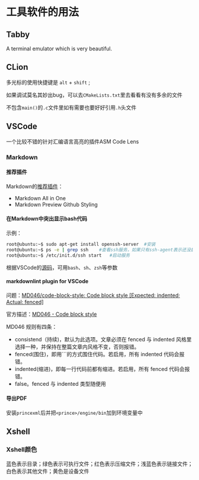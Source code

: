 # 工具软件的用法

## Tabby

A terminal emulator which is very beautiful.

## CLion

多光标的使用快捷键是 `alt` + `shift` ;

如果调试莫名其妙出bug，可以去`CMakeLists.txt`里去看看有没有多余的文件

不包含`main()`的`.c`文件里如有需要也要好好引用`.h`头文件

## VSCode

一个比较不错的针对汇编语言高亮的插件ASM Code Lens

### Markdown

#### 推荐插件

Markdown的[推荐插件](https://zhuanlan.zhihu.com/p/56943330)：

- Markdown All in One
- Markdown Preview Github Styling

#### 在Markdown中突出显示bash代码

示例：

```bash
root@ubuntu:~$ sudo apt-get install openssh-server  #安装
root@ubuntu:~$ ps -e | grep ssh    #查看ssh服务，如果只有ssh-agent表示还没启动，需要下面这步
root@ubuntu:~$ /etc/init.d/ssh start   #启动服务
```

根据VSCode的[源码](https://github.com/Microsoft/vscode/commit/10927a864df60789a1ef7be382db856e867b58ab)，可用`bash`、`sh`、`zsh`等参数

#### markdownlint plugin for VSCode

问题：[MD046/code-block-style: Code block style [Expected: indented; Actual: fenced]](https://stackoverflow.com/questions/67300416/md046-code-block-style-code-block-style-expected-indented-actual-fenced)

官方描述：[MD046 - Code block style](https://github.com/DavidAnson/markdownlint/blob/v0.25.1/doc/Rules.md#md046)

MD046 规则有四条：

- consistend（持续)，默认为此选项。文章必须在 fenced 与 indented 风格里选择一种，并保持在整篇文章内风格不变，否则报错。
- fenced(围住)，即用\`\`\`的方式围住代码。若启用，所有 indented 代码会报错。
- indented(缩进)，即每一行代码前都有缩进。若启用，所有 fenced 代码会报错。
- false。fenced 与 indented 类型随便用

#### 导出PDF

安装`princexml`后并把`<prince>/engine/bin`加到环境变量中

## Xshell

### Xshell颜色

蓝色表示目录；绿色表示可执行文件；红色表示压缩文件；浅蓝色表示链接文件；白色表示其他文件；黄色是设备文件
